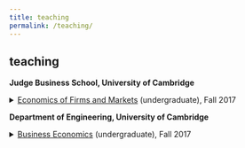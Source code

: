 ```yaml
---
title: teaching
permalink: /teaching/
---
```


## teaching

**Judge Business School, University of Cambridge**
<details>
<summary> <a href="https://www.jbs.cam.ac.uk/programmes/undergraduate/programme-overview/core-courses/" target="_blank">Economics of Firms and Markets</a> (undergraduate), Fall 2017 </summary>
<p align="justify"> The course shows how business economics may be used to explain and predict phenomena relating to markets and firms, and explores some of the possible uses of business economics in the analysis of management problems and in managerial decision-making. The course covers basic microeconomics and introduces macroeconomics. </p>
</details>


**Department of Engineering, University of Cambridge**
<details>
<summary> <a href="http://teaching.eng.cam.ac.uk/content/engineering-tripos-part-iia-3e1-business-economics-2017-18" target="_blank">Business Economics</a> (undergraduate), Fall 2017 </summary>
<p align="justify"> The aims of the course are to introduce students to the use of economics to understand the operation and decisions of businesses, their industrial environment and the macroeconomy. Specific topics that are covered include consumer theory, theory of the firm and different market structures, game theory, and welfare economics. </p>
</details>
